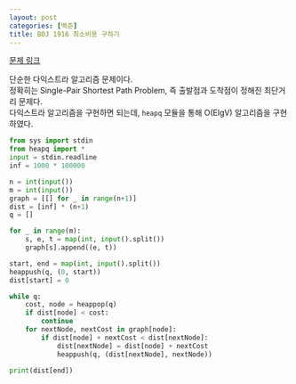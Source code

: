 ```yaml
---
layout: post
categories: [백준]
title: BOJ 1916 최소비용 구하기
---
```


[문제 링크](https://www.acmicpc.net/problem/1916)

단순한 다익스트라 알고리즘 문제이다.  
정확히는 Single-Pair Shortest Path Problem, 즉 출발점과 도착점이 정해진 최단거리 문제다.  
다익스트라 알고리즘을 구현하면 되는데, `heapq` 모듈을 통해 O(ElgV) 알고리즘을 구현하였다.

```python
from sys import stdin
from heapq import *
input = stdin.readline
inf = 1000 * 100000

n = int(input())
m = int(input())
graph = [[] for _ in range(n+1)]
dist = [inf] * (n+1)
q = []

for _ in range(m):
    s, e, t = map(int, input().split())
    graph[s].append((e, t))

start, end = map(int, input().split())
heappush(q, (0, start))
dist[start] = 0

while q:
    cost, node = heappop(q)
    if dist[node] < cost:
        continue
    for nextNode, nextCost in graph[node]:
        if dist[node] + nextCost < dist[nextNode]:
            dist[nextNode] = dist[node] + nextCost
            heappush(q, (dist[nextNode], nextNode))

print(dist[end])
```
